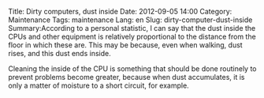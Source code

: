 Title: Dirty computers, dust inside
Date: 2012-09-05 14:00
Category: Maintenance
Tags: maintenance
Lang: en
Slug: dirty-computer-dust-inside
Summary:According to a personal statistic, I can say that the dust inside the CPUs and other equipment is relatively proportional to the distance from the floor in which these are. This may be because, even when walking, dust rises, and this dust ends inside. 

Cleaning the inside of the CPU is something that should be done routinely to prevent problems become greater, because when dust accumulates, it is only a matter of moisture to a short circuit, for example.
